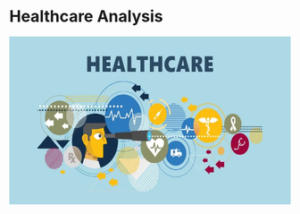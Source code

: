# Healthcare Analysis

<img src="https://github.com/bhaskarkumar222/Healthcare-Analysis-/blob/f86282704d922c7e9e098a36bf19d251f7b34443/Healthcare%20Image.webp" alt="Sales Analysis Dashboard" width="1000" height="300"/>
